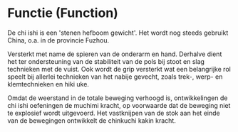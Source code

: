 # Functie (Function)

De chi ishi is een 'stenen hefboom gewicht'. Het wordt nog steeds gebruikt China, o.a. in de provincie Fuzhou.

Versterkt met name de spieren van de onderarm en hand. Derhalve dient het ter ondersteuning van de stabiliteit van de pols bij stoot en slag technieken met de vuist. Ook wordt de grip versterkt wat een belangrijke rol speelt bij allerlei technieken van het nabije gevecht, zoals trek-, werp- en klemtechnieken en hiki uke.

Omdat de weerstand in de totale beweging verhoogd is, ontwikkelingen de chi ishi oefeningen de muchimi kracht, op voorwaarde dat de beweging niet te explosief wordt uitgevoerd. Het vastknijpen van de stok aan het einde van de bewegingen ontwikkelt de chinkuchi kakin kracht. 
